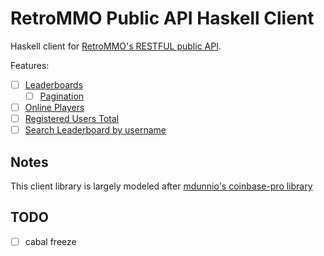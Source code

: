 # RetroMMO Public API Haskell Client

Haskell client for [RetroMMO's RESTFUL public API](https://github.com/retro-mmo-com/api-docs).

Features:

- [ ] [Leaderboards](https://play.retro-mmo.com/leaderboards.json)
    - [ ] [Pagination](https://play.retro-mmo.com/leaderboards.json?page=2)
- [ ] [Online Players](https://play.retro-mmo.com/players.json)
- [ ] [Registered Users Total](https://play.retro-mmo.com/registered-users.json)
- [ ] [Search Leaderboard by username](https://play.retro-mmo.com/users/Evan.json)

## Notes

This client library is largely modeled after [mdunnio's coinbase-pro library](https://github.com/mdunnio/coinbase-pro)

## TODO

- [ ] cabal freeze
